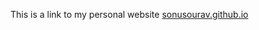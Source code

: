 This is a link to my personal website
[sonusourav.github.io](https://github.com/sonusourav/sonusourav.github.io)